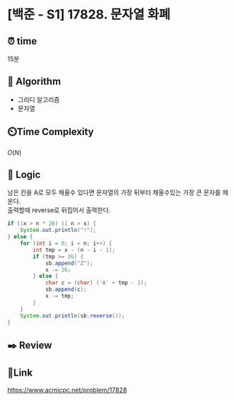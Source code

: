 # [백준 - S1] 17828. 문자열 화폐

## ⏰ **time**

15분

## :pushpin: **Algorithm**

- 그리디 알고리즘
- 문자열

## ⏲️**Time Complexity**

$O(N)$

## :round_pushpin: **Logic**
남은 칸을 A로 모두 채울수 있다면 문자열의 가장 뒤부터 채울수있는 가장 큰 문자를 채운다.  
출력할때 reverse로 뒤집어서 출력한다.
```java
if ((x > n * 26) || n > x) {
    System.out.println("!");
} else {
    for (int i = 0; i < n; i++) {
        int tmp = x - (n - i - 1);
        if (tmp >= 26) {
            sb.append("Z");
            x -= 26;
        } else {
            char c = (char) ('A' + tmp - 1);
            sb.append(c);
            x -= tmp;
        }
    }
    System.out.println(sb.reverse());
}
```
## :black_nib: **Review**

## 📡**Link**

https://www.acmicpc.net/problem/17828
